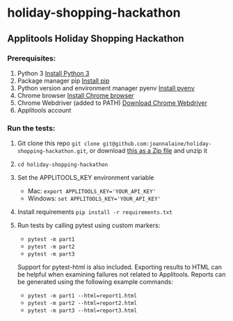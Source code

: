 # holiday-shopping-hackathon
## Applitools Holiday Shopping Hackathon
### Prerequisites:

1. Python 3 [Install Python 3](https://realpython.com/installing-python/) 
2. Package manager pip [Install pip](https://pip.pypa.io/en/stable/installing/)
3. Python version and environment manager pyenv [Install pyenv](https://realpython.com/intro-to-pyenv/)
4. Chrome browser [Install Chrome browser](https://www.google.com/chrome/)  
5. Chrome Webdriver (added to PATH) [Download Chrome Webdriver](https://chromedriver.chromium.org/downloads)
6. Applitools account

### Run the tests:
1. Git clone this repo
`git clone git@github.com:joannalaine/holiday-shopping-hackathon.git`, or download [this as a Zip file](https://github.com/joannalaine/holiday-shopping-hackathon/archive/main.zip) and unzip it
2. `cd holiday-shopping-hackathon`
3. Set the APPLITOOLS_KEY environment variable
    - Mac: `export APPLITOOLS_KEY='YOUR_API_KEY'`
    - Windows: `set APPLITOOLS_KEY='YOUR_API_KEY'`
4. Install requirements `pip install -r requirements.txt`
5. Run tests by calling pytest using custom markers: 
    - `pytest -m part1`
    - `pytest -m part2`
    - `pytest -m part3`
    
    Support for pytest-html is also included. Exporting results to HTML can be helpful when examining failures not 
    related to Applitools. Reports can be generated using the following example commands:
    - `pytest -m part1 --html=report1.html`
    - `pytest -m part2 --html=report2.html`
    - `pytest -m part3 --html=report3.html`
